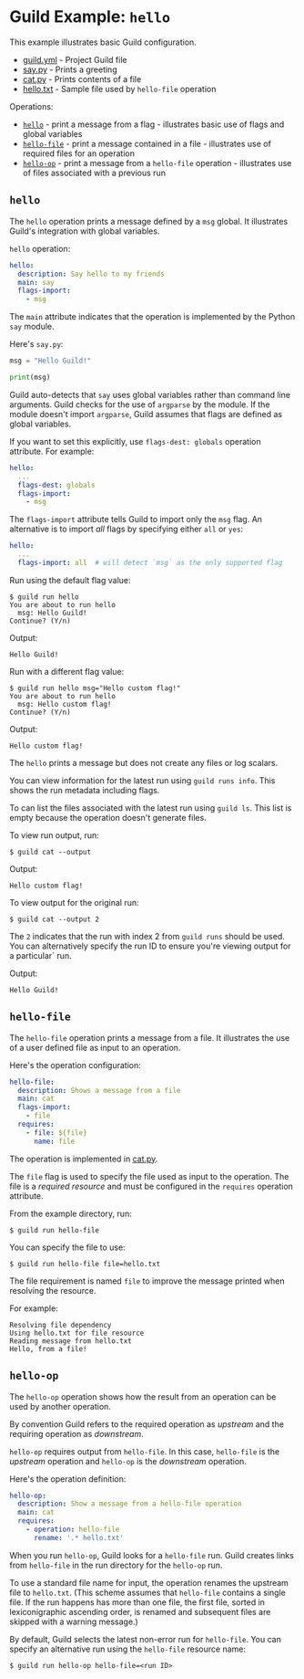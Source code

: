 # Guild Example: `hello`

This example illustrates basic Guild configuration.

- [guild.yml](guild.yml) - Project Guild file
- [say.py](say.py) - Prints a greeting
- [cat.py](cat.py) - Prints contents of a file
- [hello.txt](hello.txt) - Sample file used by `hello-file` operation

Operations:

- [`hello`](#hello) - print a message from a flag - illustrates basic
  use of flags and global variables
- [`hello-file`](#hello-file) - print a message contained in a file -
  illustrates use of required files for an operation
- [`hello-op`](#hello-op) - print a message from a `hello-file`
  operation - illustrates use of files associated with a previous run

## `hello`

The `hello` operation prints a message defined by a `msg` global. It
illustrates Guild's integration with global variables.

`hello` operation:

``` yaml
hello:
  description: Say hello to my friends
  main: say
  flags-import:
    - msg
```

The `main` attribute indicates that the operation is implemented by
the Python `say` module.

Here's `say.py`:

``` python
msg = "Hello Guild!"

print(msg)
```

Guild auto-detects that `say` uses global variables rather than
command line arguments. Guild checks for the use of `argparse` by the
module. If the module doesn't import `argparse`, Guild assumes that
flags are defined as global variables.

If you want to set this explicitly, use `flags-dest: globals`
operation attribute. For example:

``` yaml
hello:
  ...
  flags-dest: globals
  flags-import:
    - msg
```

The `flags-import` attribute tells Guild to import only the `msg`
flag. An alternative is to import *all* flags by specifying either
`all` or `yes`:

``` yaml
hello:
  ...
  flags-import: all  # will detect `msg` as the only supported flag
```

Run using the default flag value:

```
$ guild run hello
You are about to run hello
  msg: Hello Guild!
Continue? (Y/n)
```

Output:

```
Hello Guild!
```

Run with a different flag value:

```
$ guild run hello msg="Hello custom flag!"
You are about to run hello
  msg: Hello custom flag!
Continue? (Y/n)
```

Output:

```
Hello custom flag!
```

The `hello` prints a message but does not create any files or log
scalars.

You can view information for the latest run using `guild runs
info`. This shows the run metadata including flags.

To can list the files associated with the latest run using `guild
ls`. This list is empty because the operation doesn't generate files.

To view run output, run:

```
$ guild cat --output
```

Output:

```
Hello custom flag!
```

To view output for the original run:

```
$ guild cat --output 2
```

The `2` indicates that the run with index 2 from `guild runs` should
be used. You can alternatively specify the run ID to ensure you're
viewing output for a particular` run.

Output:

```
Hello Guild!
```

## `hello-file`

The `hello-file` operation prints a message from a file. It
illustrates the use of a user defined file as input to an operation.

Here's the operation configuration:

``` yaml
hello-file:
  description: Shows a message from a file
  main: cat
  flags-import:
    - file
  requires:
    - file: ${file}
      name: file
```

The operation is implemented in [cat.py](cat.py).

The `file` flag is used to specify the file used as input to the
operation. The file is a *required resource* and must be configured in
the `requires` operation attribute.

From the example directory, run:

    $ guild run hello-file

You can specify the file to use:

    $ guild run hello-file file=hello.txt

The file requirement is named `file` to improve the message printed
when resolving the resource.

For example:

```
Resolving file dependency
Using hello.txt for file resource
Reading message from hello.txt
Hello, from a file!
```

## `hello-op`

The `hello-op` operation shows how the result from an operation can be
used by another operation.

By convention Guild refers to the required operation as _upstream_ and
the requiring operation as _downstream_.

`hello-op` requires output from `hello-file`. In this case,
`hello-file` is the _upstream_ operation and `hello-op` is the
_downstream_ operation.

Here's the operation definition:

``` yaml
hello-op:
  description: Show a message from a hello-file operation
  main: cat
  requires:
    - operation: hello-file
      rename: '.* hello.txt'
```

When you run `hello-op`, Guild looks for a `hello-file` run. Guild
creates links from `hello-file` in the run directory for the
`hello-op` run.

To use a standard file name for input, the operation renames the
upstream file to `hello.txt`. (This scheme assumes that `hello-file`
contains a single file. If the run happens has more than one file, the
first file, sorted in lexiconigraphic ascending order, is renamed and
subsequent files are skipped with a warning message.)

By default, Guild selects the latest non-error run for
`hello-file`. You can specify an alternative run using the
`hello-file` resource name:

```
$ guild run hello-op hello-file=<run ID>
```
